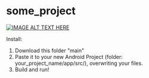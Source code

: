 # some_project

[![IMAGE ALT TEXT HERE](https://img.youtube.com/vi/uSFVluG3W0g/0.jpg)](https://www.youtube.com/watch?v=uSFVluG3W0g)


Install:
1. Download this folder "main"
2. Paste it to your new Android Project (folder: your_project_name/app/src/), overwriting your files.
3. Build and run!
